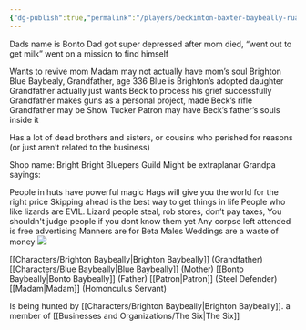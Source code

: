 ```yaml
---
{"dg-publish":true,"permalink":"/players/beckimton-baxter-baybeally-ruaren/"}
---
```



Dads name is Bonto
Dad got super depressed after mom died, “went out to get milk” went on a mission to find himself

Wants to revive mom
Madam may not actually have mom’s soul
Brighton Blue Baybealy, Grandfather, age 336
Blue is Brighton’s adopted daughter
Grandfather actually just wants Beck to process his grief successfully
Grandfather makes guns as a personal project, made Beck’s rifle
Grandfather may be Show Tucker
Patron may have Beck’s father’s souls inside it

Has a lot of dead brothers and sisters, or cousins who perished for reasons (or just aren’t related 
to the business)

Shop name: Bright Bright Bluepers Guild
Might be extraplanar
Grandpa sayings:

People in huts have powerful magic
Hags will give you the world for the right price
Skipping ahead is the best way to get things in life
People who like lizards are EVIL. Lizard people steal, rob stores, don’t pay taxes, 
You shouldn't judge people if you dont know them yet
Any corpse left attended is free advertising
Manners are for Beta Males
Weddings are a waste of money
**![](https://lh7-rt.googleusercontent.com/docsz/AD_4nXdwhfyFcxiE1CuD-aMjGY32tJrPias3gpT6o_gwqehK_nTwszkY-Vl_DZNo6J1du-Isy3G9tp2MDHia3YOdqZRWUIXdQfXqCOTXGGuZX9x9DRb65GPL9LTl9wafkuQZ9wIoZxzDmB9ln6s99mh5mQ09NV52?key=moUHlwcyxT8TMCMysvMF1Q)**

[[Characters/Brighton Baybeally\|Brighton Baybeally]] (Grandfather)
[[Characters/Blue Baybeally\|Blue Baybeally]] (Mother)
[[Bonto Baybeally\|Bonto Baybeally]] (Father)
[[Patron\|Patron]] (Steel Defender)
[[Madam\|Madam]] (Homonculus Servant)

Is being hunted by [[Characters/Brighton Baybeally\|Brighton Baybeally]]. a member of [[Businesses and Organizations/The Six\|The Six]]
